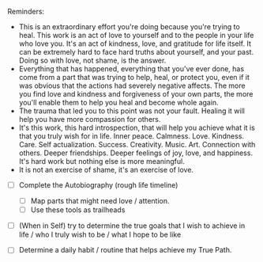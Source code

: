 Reminders:
- This is an extraordinary effort you're doing because you're trying to heal. This work is an act of love to yourself and to the people in your life who love you. It's an act of kindness, love, and gratitude for life itself. It can be extremely hard to face hard truths about yourself, and your past. Doing so with love, not shame, is the answer. 
- Everything that has happened, everything that you've ever done, has come from a part that was trying to help, heal, or protect you, even if it was obvious that the actions had severely negative affects. The more you find love and kindness and forgiveness of your own parts, the more you'll enable them to help you heal and become whole again.
- The trauma that led you to this point was not your fault. Healing it will help you have more compassion for others.
- It's this work, this hard introspection, that will help you achieve what it is that you truly wish for in life. Inner peace. Calmness. Love. Kindness. Care. Self actualization. Success. Creativity. Music. Art. Connection with others. Deeper friendships. Deeper feelings of joy, love, and happiness. It's hard work but nothing else is more meaningful. 
- It is not an exercise of shame, it's an exercise of love. 


- [ ] Complete the Autobiography (rough life timeline)
	- [ ] Map parts that might need love / attention.
	- [ ] Use these tools as trailheads
- [ ] (When in Self) try to determine the true goals that I wish to achieve in life / who I truly wish to be / what I hope to be like
- [ ] Determine a daily habit / routine that helps achieve my True Path.



